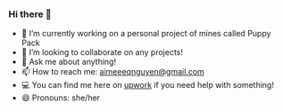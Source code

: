 ### Hi there 👋
- 🔭 I’m currently working on a personal project of mines called Puppy Pack
- 👯 I’m looking to collaborate on any projects!
- 💬 Ask me about anything!
- 📫 How to reach me: [aimeeeqnguyen@gmail.com](aimeeeqnguyen@gmail.com)
- 💻 You can find me here on [upwork](https://www.upwork.com/freelancers/~01ac8008f295f28a44?viewMode=1&s=1110580755057594368) if you need help with something! 
- 😄 Pronouns: she/her
